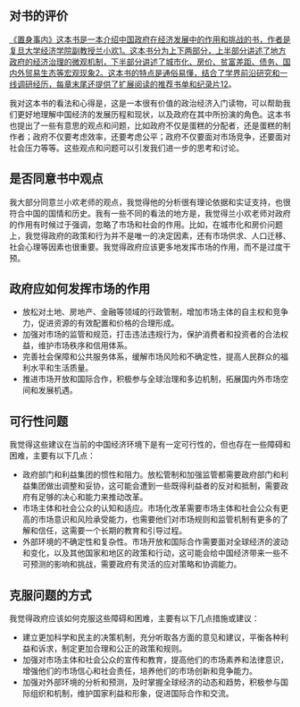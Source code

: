 ## 对书的评价
[《置身事内》这本书是一本介绍中国政府在经济发展中的作用和挑战的书，作者是复旦大学经济学院副教授兰小欢](https://book.douban.com/subject/35546622/reviews)[1](https://book.douban.com/subject/35546622/reviews)[。这本书分为上下两部分，上半部分讲述了地方政府的经济治理的微观机制，下半部分讲述了城市化、房价、贫富差距、债务、国内外贸易生态等宏观现象](https://book.douban.com/subject/35546622/)[2](https://book.douban.com/subject/35546622/)[。这本书的特点是通俗易懂，结合了学界前沿研究和一线调研经历，每章末尾还提供了扩展阅读的推荐书单和纪录片](https://book.douban.com/subject/35546622/reviews)[1](https://book.douban.com/subject/35546622/reviews)[2](https://book.douban.com/subject/35546622/)。

我对这本书的看法和心得是，这是一本很有价值的政治经济入门读物，可以帮助我们更好地理解中国经济的发展历程和现状，以及政府在其中所扮演的角色。这本书也提出了一些有意思的观点和问题，比如政府不仅是蛋糕的分配者，还是蛋糕的制作者；政府不仅要考虑效率，还要考虑公平；政府不仅要面对市场竞争，还要面对社会压力等等。这些观点和问题可以引发我们进一步的思考和讨论。
## 是否同意书中观点
我大部分同意兰小欢老师的观点，我觉得他的分析很有理论依据和实证支持，也很符合中国的国情和历史。我有一些不同的看法的地方是，我觉得兰小欢老师对政府的作用有时候过于强调，忽略了市场和社会的作用。比如，在城市化和房价问题上，我觉得政府的政策和行为并不是唯一的决定因素，还有市场供求、人口迁移、社会心理等因素也很重要。我觉得政府应该更多地发挥市场的作用，而不是过度干预。
## 政府应如何发挥市场的作用
-   放松对土地、房地产、金融等领域的行政管制，增加市场主体的自主权和竞争力，促进资源的有效配置和价格的合理形成。
-   加强对市场的监管和规范，打击违法违规行为，保护消费者和投资者的合法权益，维护市场秩序和信用体系。
-   完善社会保障和公共服务体系，缓解市场风险和不确定性，提高人民群众的福利水平和生活质量。
-   推进市场开放和国际合作，积极参与全球治理和多边机制，拓展国内外市场空间和发展机遇。
## 可行性问题
我觉得这些建议在当前的中国经济环境下是有一定可行性的，但也存在一些障碍和困难，主要有以下几点：

-   政府部门和利益集团的惯性和阻力。放松管制和加强监管都需要政府部门和利益集团做出调整和妥协，这可能会遭到一些既得利益者的反对和抵制，需要政府有足够的决心和能力来推动改革。
-   市场主体和社会公众的认知和适应。市场化改革需要市场主体和社会公众有更高的市场意识和风险承受能力，也需要他们对市场规则和监管机制有更多的了解和信任，这需要一个长期的教育和引导过程。
-   外部环境的不确定性和复杂性。市场开放和国际合作需要面对全球经济的波动和变化，以及其他国家和地区的政策和行动，这可能会给中国经济带来一些不可预测的影响和挑战，需要政府有灵活的应对策略和协调能力。
## 克服问题的方式
我觉得政府应该如何克服这些障碍和困难，主要有以下几点措施或建议：

-   建立更加科学和民主的决策机制，充分听取各方面的意见和建议，平衡各种利益和诉求，制定更加合理和公正的政策和规则。
-   加强对市场主体和社会公众的宣传和教育，提高他们的市场素养和法律意识，增强他们的市场信心和社会责任，培养他们的市场创新和竞争能力。
-   加强对外部环境的分析和预测，及时掌握全球经济的动态和趋势，积极参与国际组织和机制，维护国家利益和形象，促进国际合作和交流。
